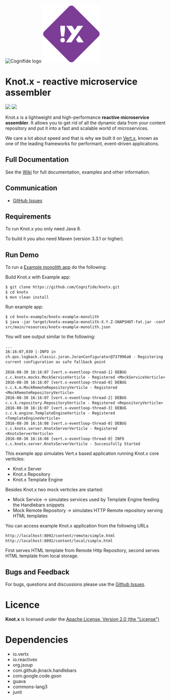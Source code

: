 ![Cognifide logo](http://cognifide.github.io/images/cognifide-logo.png)
![Knot.x](https://github.com/Cognifide/knotx/blob/master/icons/180x180.png?raw=true)

# Knot.x - reactive microservice assembler
[![][travis img]][travis]
[![][license img]][license]

Knot.x is a lightweight and high-performance **reactive microservice assembler**. It allows you to get rid of all the dynamic data from your content repository and put it into a fast and scalable world of microservices.

We care a lot about speed and that is why we built it on [Vert.x](http://vertx.io/), known as one of the leading frameworks for performant, event-driven applications.

## Full Documentation

See the [Wiki](https://github.com/Cognifide/knotx/wiki) for full documentation, examples and other information.

## Communication
- [GitHub Issues](https://github.com/Cognifide/knotx/issues)

## Requirements

To run Knot.x you only need Java 8.

To build it you also need Maven (version 3.3.1 or higher).

## Run Demo

To run a [Example monolith app](https://github.com/Cognifide/knotx/blob/master/knotx-example/knotx-example-monolith) do the following:

Build Knot.x with Example app:

```
$ git clone https://github.com/Cognifide/knotx.git
$ cd knotx
$ mvn clean install
```

Run example app:
```
$ cd knotx-example/knotx-example-monolith
$ java -jar target/knotx-example-monolith-X.Y.Z-SNAPSHOT-fat.jar -conf src/main/resources/knotx-example-monolith.json
```

You will see output similar to the following:
```
...
16:16:07,030 |-INFO in ch.qos.logback.classic.joran.JoranConfigurator@737996a0 - Registering current configuration as safe fallback point

2016-08-30 16:16:07 [vert.x-eventloop-thread-1] DEBUG c.c.knotx.mocks.MockServiceVerticle - Registered <MockServiceVerticle>
2016-08-30 16:16:07 [vert.x-eventloop-thread-0] DEBUG c.c.k.m.MockRemoteRepositoryVerticle - Registered <MockRemoteRepositoryVerticle>
2016-08-30 16:16:07 [vert.x-eventloop-thread-2] DEBUG c.c.k.repository.RepositoryVerticle - Registered <RepositoryVerticle>
2016-08-30 16:16:07 [vert.x-eventloop-thread-3] DEBUG c.c.k.engine.TemplateEngineVerticle - Registered <TemplateEngineVerticle>
2016-08-30 16:16:08 [vert.x-eventloop-thread-0] DEBUG c.c.knotx.server.KnotxServerVerticle - Registered <KnotxServerVerticle>
2016-08-30 16:16:08 [vert.x-eventloop-thread-0] INFO  c.c.knotx.server.KnotxServerVerticle - Successfully Started

```

This example app simulates Vert.x based application running Knot.x core verticles:
 - Knot.x Server
 - Knot.x Repository
 - Knot.x Template Engine
 
Besides Knot.x two mock verticles are started:
 - Mock Service  -> simulates services used by Template Engine feeding the Handlebars snippets
 - Mock Remote Repository -> simulates HTTP Remote repository serving HTML templates

You can access example Knot.x application from the following URLs
```
http://localhost:8092/content/remote/simple.html
http://localhost:8092/content/local/simple.html
```
First serves HTML template from Remote Http Repository, second serves HTML template from local storage.

## Bugs and Feedback

For bugs, questions and discussions please use the [Github Issues](https://github.com/Cognifide/knotx/issues).

# Licence

**Knot.x** is licensed under the [Apache License, Version 2.0 (the "License")](https://www.apache.org/licenses/LICENSE-2.0.txt)

# Dependencies

- io.vertx
- io.reactivex
- org.jsoup
- com.github.jknack.handlebars
- com.google.code.gson
- guava
- commons-lang3
- junit


[travis]:https://travis-ci.org/Cognifide/knotx
[travis img]:https://travis-ci.org/Cognifide/knotx.svg?branch=master

[license]:LICENSE
[license img]:https://img.shields.io/badge/License-Apache%202-blue.svg